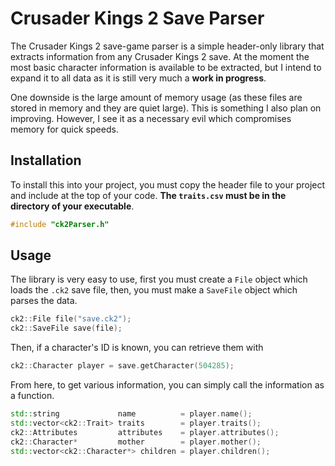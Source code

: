 # Crusader Kings 2 Save Parser
The Crusader Kings 2 save-game parser is a simple header-only library that extracts information from any Crusader Kings 2 save. At the moment the most basic character information is available to be extracted, but I intend to expand it to all data as it is still very much a **work in progress**.

One downside is the large amount of memory usage (as these files are stored in memory and they are quiet large). This is something I also plan on improving. However, I see it as a necessary evil which compromises memory for quick speeds.

## Installation
To install this into your project, you must copy the header file to your project and include at the top of your code. **The `traits.csv` must be in the directory of your executable**.

```C++
#include "ck2Parser.h"
```

## Usage
The library is very easy to use, first you must create a `File` object which loads the `.ck2` save file, then, you must make a `SaveFile` object which parses the data.

```C++
ck2::File file("save.ck2");
ck2::SaveFile save(file);
```

Then, if a character's ID is known, you can retrieve them with

```C++
ck2::Character player = save.getCharacter(504285);
```

From here, to get various information, you can simply call the information as a function.

```C++
std::string             name          = player.name();
std::vector<ck2::Trait> traits        = player.traits();
ck2::Attributes         attributes    = player.attributes();
ck2::Character*         mother        = player.mother();
std::vector<ck2::Character*> children = player.children();
```